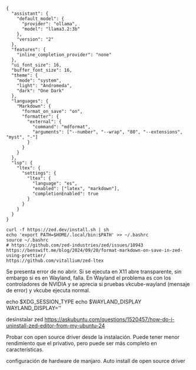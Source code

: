 ```{code} json
{
  "assistant": {
    "default_model": {
      "provider": "ollama",
      "model": "llama3.2:3b"
    },
    "version": "2"
  },
  "features": {
    "inline_completion_provider": "none"
  },
  "ui_font_size": 16,
  "buffer_font_size": 16,
  "theme": {
    "mode": "system",
    "light": "Andromeda",
    "dark": "One Dark"
  },
  "languages": {
    "Markdown": {
      "format_on_save": "on",
      "formatter": {
        "external": {
          "command": "mdformat",
          "arguments": ["--number", "--wrap", "80", "--extensions", "myst", "-"]
        }
      }
    }
  },
  "lsp": {
    "ltex": {
      "settings": {
        "ltex": {
          "language": "es",
          "enabled": ["latex", "markdown"],
          "completionEnabled": true
        }
      }
    }
  }
}
```

```
curl -f https://zed.dev/install.sh | sh
echo 'export PATH=$HOME/.local/bin:$PATH' >> ~/.bashrc
source ~/.bashrc
# https://github.com/zed-industries/zed/issues/10943
https://benswift.me/blog/2024/09/20/format-markdown-on-save-in-zed-using-prettier/
https://github.com/vitallium/zed-ltex
```

Se presenta error de no abrir. Si se ejecuta en X11 abre transparente, sin
embargo si es en Wayland, falla. En Wayland el problema es con los
controladores de NVIDIA y se aprecia si pruebas vkcube-wayland (mensaje de
error) y vkcube ejecuta normal.

echo $XDG_SESSION_TYPE
echo $WAYLAND_DISPLAY
WAYLAND_DISPLAY=''

desinstalar zed https://askubuntu.com/questions/1520457/how-do-i-uninstall-zed-editor-from-my-ubuntu-24

Probar con open source driver desde la instalación.
Puede tener menor rendimiento que el privativo, pero puede ser más completo en características.

configuración de hardware de manjaro. Auto install de open source driver
